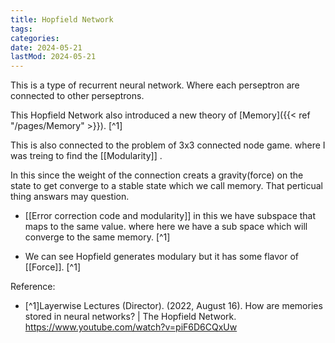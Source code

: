 ```yaml
---
title: Hopfield Network
tags:
categories:
date: 2024-05-21
lastMod: 2024-05-21
---
```

This is a type of recurrent neural network. Where each perseptron are connected to other perseptrons.

This Hopfield Network also introduced a new theory of [Memory]({{< ref "/pages/Memory" >}}). [^1]

This is also connected to the problem of 3x3 connected node game. where I was treing to find the [[Modularity]] .

In this since the weight of the connection creats a gravity(force) on the state to get converge to a stable state which we call memory.  That perticual thing answars may question.

  + [[Error correction code and modularity]] in this we have subspace that maps to the same value. where here we have a sub space which will converge to the same memory. [^1]

  + We can see Hopfield generates modulary but it has some flavor of [[Force]]. [^1]

Reference:

  + [^1]Layerwise Lectures (Director). (2022, August 16). How are memories stored in neural networks? | The Hopfield Network. https://www.youtube.com/watch?v=piF6D6CQxUw
